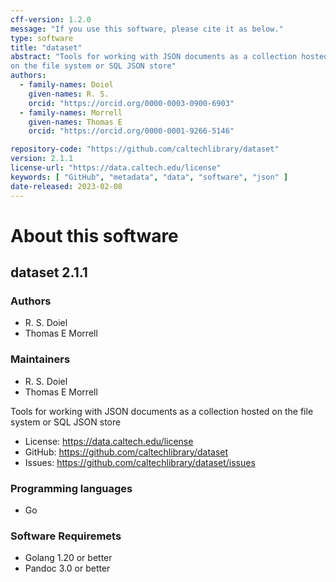 ```yaml
---
cff-version: 1.2.0
message: "If you use this software, please cite it as below."
type: software
title: "dataset"
abstract: "Tools for working with JSON documents as a collection hosted
on the file system or SQL JSON store"
authors:
  - family-names: Doiel
    given-names: R. S.
    orcid: "https://orcid.org/0000-0003-0900-6903"
  - family-names: Morrell
    given-names: Thomas E
    orcid: "https://orcid.org/0000-0001-9266-5146"

repository-code: "https://github.com/caltechlibrary/dataset"
version: 2.1.1
license-url: "https://data.caltech.edu/license"
keywords: [ "GitHub", "metadata", "data", "software", "json" ]
date-released: 2023-02-08
---
```


About this software
===================

## dataset 2.1.1

### Authors

- R. S. Doiel
- Thomas E Morrell


### Maintainers

- R. S. Doiel
- Thomas E Morrell

Tools for working with JSON documents as a collection hosted on the file
system or SQL JSON store

- License: https://data.caltech.edu/license
- GitHub: https://github.com/caltechlibrary/dataset
- Issues: https://github.com/caltechlibrary/dataset/issues


### Programming languages

- Go


### Software Requiremets

- Golang 1.20 or better
- Pandoc 3.0 or better
